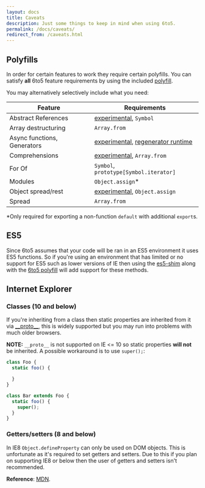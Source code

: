 ```yaml
---
layout: docs
title: Caveats
description: Just some things to keep in mind when using 6to5.
permalink: /docs/caveats/
redirect_from: /caveats.html
---
```


## Polyfills

In order for certain features to work they require certain polyfills. You can
satisfy **all** 6to5 feature requirements by using the included
[polyfill](polyfill.md).

You may alternatively selectively include what you need:

| Feature                     | Requirements                                                                                                           |
| --------------------------- | ---------------------------------------------------------------------------------------------------------------------- |
| Abstract References         | [experimental](experimental.md), `Symbol`                                                                              |
| Array destructuring         | `Array.from`                                                                                                           |
| Async functions, Generators | [experimental](experimental.md), [regenerator runtime](https://github.com/facebook/regenerator/blob/master/runtime.js) |
| Comprehensions              | [experimental](experimental.md), `Array.from`                                                                          |
| For Of                      | `Symbol`, `prototype[Symbol.iterator]`                                                                                 |
| Modules                     | `Object.assign`*                                                                                                       |
| Object spread/rest          | [experimental](experimental.md), `Object.assign`                                                                       |
| Spread                      | `Array.from`                                                                                                           |

*Only required for exporting a non-function `default` with additional `export`s.

## ES5

Since 6to5 assumes that your code will be ran in an ES5 environment it uses ES5
functions. So if you're using an environment that has limited or no support for
ES5 such as lower versions of IE then using the
[es5-shim](https://github.com/es-shims/es5-shim) along with the
[6to5 polyfill](polyfill.md) will add support for these methods.

## Internet Explorer

### Classes (10 and below)

If you're inheriting from a class then static properties are inherited from it
via [\_\_proto\_\_](https://developer.mozilla.org/en-US/docs/Web/JavaScript/Reference/Global_Objects/Object/proto),
this is widely supported but you may run into problems with much older browsers.

**NOTE:** `__proto__` is not supported on IE <= 10 so static properties
**will not** be inherited. A possible workaround is to use `super();`:

```js
class Foo {
  static foo() {

  }
}

class Bar extends Foo {
  static foo() {
    super();
  }
}
```

### Getters/setters (8 and below)

In IE8 `Object.defineProperty` can only be used on DOM objects. This is
unfortunate as it's required to set getters and setters. Due to this if
you plan on supporting IE8 or below then the user of getters and setters
isn't recommended.

**Reference**: [MDN](https://developer.mozilla.org/en/docs/Web/JavaScript/Reference/Global_Objects/Object/defineProperty#Internet_Explorer_8_specific_notes).
